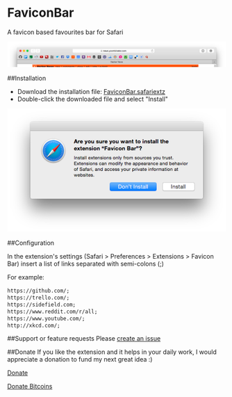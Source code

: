 # FaviconBar
A favicon based favourites bar for Safari

![](img/screenshot.png)

##Installation

- Download the installation file: [FaviconBar.safariextz](https://github.com/umfana/FaviconBar/raw/master/FaviconBar.safariextz)
- Double-click the downloaded file and select "Install"

![](img/install.png)

##Configuration

In the extension's settings (Safari > Preferences > Extensions > Favicon Bar) insert a list of links separated with semi-colons (;)

For example:

```
https://github.com/;
https://trello.com/;
https://sidefield.com;
https://www.reddit.com/r/all;
https://www.youtube.com/;
http://xkcd.com/;
```

##Support or feature requests
Please [create an issue](https://github.com/umfana/FaviconBar/issues)

##Donate
If you like the extension and it helps in your daily work, I would appreciate a donation to fund my next great idea :)

[Donate](https://www.paypal.com/cgi-bin/webscr?cmd=_s-xclick&hosted_button_id=PR8NL5R9VGMQC)

<a class="coinbase-button" data-code="fc500ed3e306577d11bec9597ab9617a" data-button-style="donation_large" href="https://www.coinbase.com/checkouts/fc500ed3e306577d11bec9597ab9617a">Donate Bitcoins</a><script src="https://www.coinbase.com/assets/button.js" type="text/javascript"></script>